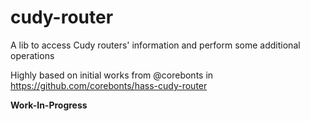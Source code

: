 # cudy-router
A lib to access Cudy routers' information and perform some additional operations

Highly based on initial works from @corebonts in https://github.com/corebonts/hass-cudy-router

**Work-In-Progress**
